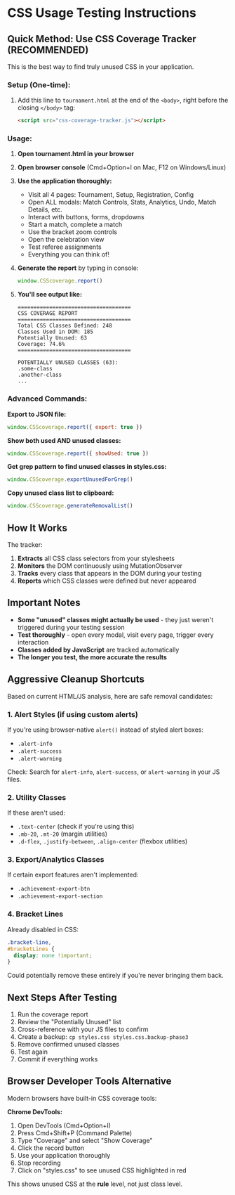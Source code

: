 # CSS Usage Testing Instructions

## Quick Method: Use CSS Coverage Tracker (RECOMMENDED)

This is the best way to find truly unused CSS in your application.

### Setup (One-time):

1. Add this line to `tournament.html` at the end of the `<body>`, right before the closing `</body>` tag:
   ```html
   <script src="css-coverage-tracker.js"></script>
   ```

### Usage:

1. **Open tournament.html in your browser**
2. **Open browser console** (Cmd+Option+I on Mac, F12 on Windows/Linux)
3. **Use the application thoroughly:**
   - Visit all 4 pages: Tournament, Setup, Registration, Config
   - Open ALL modals: Match Controls, Stats, Analytics, Undo, Match Details, etc.
   - Interact with buttons, forms, dropdowns
   - Start a match, complete a match
   - Use the bracket zoom controls
   - Open the celebration view
   - Test referee assignments
   - Everything you can think of!

4. **Generate the report** by typing in console:
   ```javascript
   window.CSScoverage.report()
   ```

5. **You'll see output like:**
   ```
   ====================================
   CSS COVERAGE REPORT
   ====================================
   Total CSS Classes Defined: 248
   Classes Used in DOM: 185
   Potentially Unused: 63
   Coverage: 74.6%
   ====================================

   POTENTIALLY UNUSED CLASSES (63):
   .some-class
   .another-class
   ...
   ```

### Advanced Commands:

**Export to JSON file:**
```javascript
window.CSScoverage.report({ export: true })
```

**Show both used AND unused classes:**
```javascript
window.CSScoverage.report({ showUsed: true })
```

**Get grep pattern to find unused classes in styles.css:**
```javascript
window.CSScoverage.exportUnusedForGrep()
```

**Copy unused class list to clipboard:**
```javascript
window.CSScoverage.generateRemovalList()
```

## How It Works

The tracker:
1. **Extracts** all CSS class selectors from your stylesheets
2. **Monitors** the DOM continuously using MutationObserver
3. **Tracks** every class that appears in the DOM during your testing
4. **Reports** which CSS classes were defined but never appeared

## Important Notes

- **Some "unused" classes might actually be used** - they just weren't triggered during your testing session
- **Test thoroughly** - open every modal, visit every page, trigger every interaction
- **Classes added by JavaScript** are tracked automatically
- **The longer you test, the more accurate the results**

## Aggressive Cleanup Shortcuts

Based on current HTML/JS analysis, here are safe removal candidates:

### 1. Alert Styles (if using custom alerts)
If you're using browser-native `alert()` instead of styled alert boxes:
- `.alert-info`
- `.alert-success`
- `.alert-warning`

Check: Search for `alert-info`, `alert-success`, or `alert-warning` in your JS files.

### 2. Utility Classes
If these aren't used:
- `.text-center` (check if you're using this)
- `.mb-20`, `.mt-20` (margin utilities)
- `.d-flex`, `.justify-between`, `.align-center` (flexbox utilities)

### 3. Export/Analytics Classes
If certain export features aren't implemented:
- `.achievement-export-btn`
- `.achievement-export-section`

### 4. Bracket Lines
Already disabled in CSS:
```css
.bracket-line,
#bracketLines {
  display: none !important;
}
```
Could potentially remove these entirely if you're never bringing them back.

## Next Steps After Testing

1. Run the coverage report
2. Review the "Potentially Unused" list
3. Cross-reference with your JS files to confirm
4. Create a backup: `cp styles.css styles.css.backup-phase3`
5. Remove confirmed unused classes
6. Test again
7. Commit if everything works

## Browser Developer Tools Alternative

Modern browsers have built-in CSS coverage tools:

**Chrome DevTools:**
1. Open DevTools (Cmd+Option+I)
2. Press Cmd+Shift+P (Command Palette)
3. Type "Coverage" and select "Show Coverage"
4. Click the record button
5. Use your application thoroughly
6. Stop recording
7. Click on "styles.css" to see unused CSS highlighted in red

This shows unused CSS at the **rule** level, not just class level.

